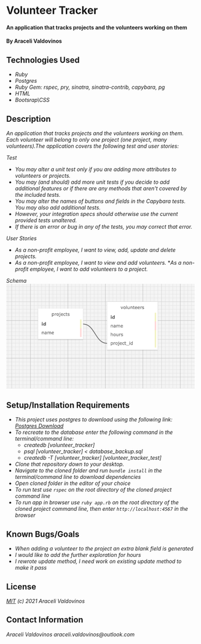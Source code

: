 # Volunteer Tracker

#### An application that tracks projects and the volunteers working on them

#### By Araceli Valdovinos

## Technologies Used

* _Ruby_
* _Postgres_
* _Ruby Gem: rspec, pry, sinatra, sinatra-contrib, capybara, pg_
* _HTML_
* _Bootsrap\CSS_



## Description
_An application that tracks projects and the volunteers working on them. Each volunteer will belong to only one project (one project, many volunteers).The application covers the following test and user stories:_

_Test_
* _You may alter a unit test only if you are adding more attributes to volunteers or projects._
* _You may (and should) add more unit tests if you decide to add additional features or if there are any methods that aren't covered by the included tests._
* _You may alter the names of buttons and fields in the Capybara tests. You may also add additional tests._ 
* _However, your integration specs should otherwise use the current provided tests unaltered._
* _If there is an error or bug in any of the tests, you may correct that error._

_User Stories_
* _As a non-profit employee, I want to view, add, update and delete projects._
* _As a non-profit employee, I want to view and add volunteers._
*_As a non-profit employee, I want to add volunteers to a project._

_Schema_
![Volunteer Tracker Schema](schema.png)


## Setup/Installation Requirements
* _This project uses postgres to download using the following link: [Postgres Download](https://www.postgresql.org/download/)_
* _To recreate to the database enter the following command in the terminal/command line:_
    * _createdb [volunteer_tracker]_
    * _psql [volunteer_tracker] < database_backup.sql_
    * _createdb -T [volunteer_tracker] [volunteer_tracker_test]_
* _Clone that repository down to your desktop._
* _Navigate to the cloned folder and run `bundle install` in the terminal/command line to download dependencies_
* _Open cloned folder in the editor of your choice_
* _To run test use `rspec` on the root directory of the cloned project command line_
* _To run app in browser use `ruby app.rb` on the root directory of the cloned project command line, then enter `http://localhost:4567` in the browser_


## Known Bugs/Goals
* _When adding a volunteer to the project an extra blank field is generated_
* _I would like to add the further exploration for hours_
* _I rewrote update method, I need work on existing update method to make it pass_


## License
_[MIT](https://opensource.org/licenses/MIT) (c) 2021 Araceli Valdovinos_


## Contact Information
_Araceli Valdovinos araceli.valdovinos@outlook.com_
